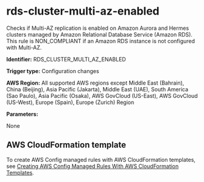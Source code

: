 # rds\-cluster\-multi\-az\-enabled<a name="rds-cluster-multi-az-enabled"></a>

Checks if Multi\-AZ replication is enabled on Amazon Aurora and Hermes clusters managed by Amazon Relational Database Service \(Amazon RDS\)\. This rule is NON\_COMPLIANT if an Amazon RDS instance is not configured with Multi\-AZ\. 

**Identifier:** RDS\_CLUSTER\_MULTI\_AZ\_ENABLED

**Trigger type:** Configuration changes

**AWS Region:** All supported AWS regions except Middle East \(Bahrain\), China \(Beijing\), Asia Pacific \(Jakarta\), Middle East \(UAE\), South America \(Sao Paulo\), Asia Pacific \(Osaka\), AWS GovCloud \(US\-East\), AWS GovCloud \(US\-West\), Europe \(Spain\), Europe \(Zurich\) Region

**Parameters:**

None  

## AWS CloudFormation template<a name="w2aac12c31c27b9d415c15"></a>

To create AWS Config managed rules with AWS CloudFormation templates, see [Creating AWS Config Managed Rules With AWS CloudFormation Templates](aws-config-managed-rules-cloudformation-templates.md)\.